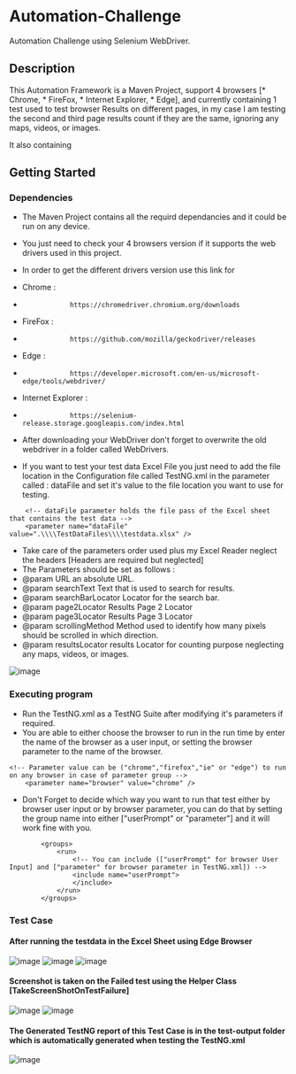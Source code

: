 # Automation-Challenge
Automation Challenge using Selenium WebDriver.

## Description

This Automation Framework is a Maven Project, support 4 browsers [* Chrome, * FireFox, * Internet Explorer, * Edge], and currently containing 1 test used to test browser Results on different pages, in my case I am testing the second and third page results count if they are the same, ignoring any maps, videos, or images. 

It also containing 

## Getting Started

### Dependencies

* The Maven Project contains all the requird dependancies and it could be run on any device.
* You just need to check your 4 browsers version if it supports the web drivers used in this project.
* In order to get the different drivers version use this link for
* Chrome : 
*                 https://chromedriver.chromium.org/downloads
* FireFox : 
*                 https://github.com/mozilla/geckodriver/releases
* Edge : 
*                 https://developer.microsoft.com/en-us/microsoft-edge/tools/webdriver/
* Internet Explorer : 
*                 https://selenium-release.storage.googleapis.com/index.html

* After downloading your WebDriver don't forget to overwrite the old webdriver in a folder called WebDrivers.


* If you want to test your test data Excel File you just need to add the file location in the Configuration file called TestNG.xml in the parameter called : dataFile and set it's value to the file location you want to use for testing.
```
	<!-- dataFile parameter holds the file pass of the Excel sheet that contains the test data -->
	<parameter name="dataFile" value=".\\\\TestDataFiles\\\\testdata.xlsx" />
```

* Take care of the parameters order used plus my Excel Reader neglect the headers [Headers are required but neglected]
* The Parameters should be set as follows :
* @param URL              an absolute URL.
* @param searchText       Text that is used to search for results.
* @param searchBarLocator Locator for the search bar.
* @param page2Locator     Results Page 2 Locator
* @param page3Locator     Results Page 3 Locator
* @param scrollingMethod  Method used to identify how many pixels should be scrolled in which direction.
* @param resultsLocator   results Locator for counting purpose neglecting any maps, videos, or images.

![image](https://user-images.githubusercontent.com/33814335/122742129-f0f4f200-d285-11eb-82fa-33509ef603e1.png)



### Executing program

* Run the TestNG.xml as a TestNG Suite after modifying it's parameters if required.
* You are able to either choose the browser to run in the run time by enter the name of the browser as a user input, or setting the browser parameter to the name of the browser.
```
<!-- Parameter value can be ("chrome","firefox","ie" or "edge") to run on any browser in case of parameter group -->
	<parameter name="browser" value="chrome" />
```

* Don't Forget to decide which way you want to run that test either by browser user input or by browser parameter, you can do that by setting the group name into either ["userPrompt" or "parameter"] and it will work fine with you.
```
		<groups>
			<run>
				<!-- You can include (["userPrompt" for browser User Input] and ["parameter" for browser parameter in TestNG.xml]) -->
				<include name="userPrompt">
				</include>
			</run>
		</groups>
```
### Test Case

#### After running the testdata in the Excel Sheet using Edge Browser

![image](https://user-images.githubusercontent.com/33814335/122742129-f0f4f200-d285-11eb-82fa-33509ef603e1.png)
![image](https://user-images.githubusercontent.com/33814335/122742042-dde22200-d285-11eb-9442-1864b8fe6468.png)
![image](https://user-images.githubusercontent.com/33814335/122742345-226dbd80-d286-11eb-8432-6c71a94a6625.png)

#### Screenshot is taken on the Failed test using the Helper Class [TakeScreenShotOnTestFailure]

![image](https://user-images.githubusercontent.com/33814335/122742469-43361300-d286-11eb-9302-bb51b20e285b.png)
![image](https://user-images.githubusercontent.com/33814335/122742535-55b04c80-d286-11eb-8115-0f48270f33d7.png)

#### The Generated TestNG report of this Test Case is in the test-output folder which is automatically generated when testing the TestNG.xml

![image](https://user-images.githubusercontent.com/33814335/122743200-15050300-d287-11eb-977a-899664d523ca.png)


